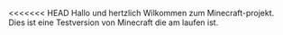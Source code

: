 <<<<<<< HEAD
Hallo und hertzlich Wilkommen zum Minecraft-projekt.
Dies ist eine Testversion von Minecraft die am laufen ist.